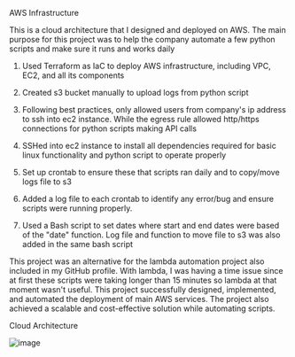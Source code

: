 AWS Infrastructure

This is a cloud architecture that I designed and deployed on AWS. The main purpose for this project was to help the company automate a few python scripts and make sure it runs and works daily

1. Used Terraform as IaC to deploy AWS infrastructure, including VPC, EC2, and all its components

2. Created s3 bucket manually to upload logs from python script

3. Following best practices, only allowed users from company's ip address to ssh into ec2 instance. While the egress rule allowed http/https connections for python scripts making API calls

4. SSHed into ec2 instance to install all dependencies required for basic linux functionality and python script to operate properly

5. Set up crontab to ensure these that scripts ran daily and to copy/move logs file to s3

6. Added a log file to each crontab to identify any error/bug and ensure scripts were running properly.

7. Used a Bash script to set dates where start and end dates were based of the "date" function. Log file and function to move file to s3 was also added in the same bash script

This project was an alternative for the lambda automation project also included in my GitHub profile. With lambda, I was having a time issue since at first these scripts were taking longer than 15 minutes so lambda at that moment wasn't useful. This project successfully designed, implemented, and automated the deployment of main AWS services. The project also achieved a scalable and cost-effective solution while automating scripts.



Cloud Architecture

![image](https://github.com/user-attachments/assets/55862116-9f1b-4aab-8168-55347e014f0a)
